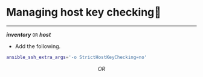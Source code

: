 # Managing host key checking
---

**_inventory_** `OR` **_host_**

* Add the following.

```bash
ansible_ssh_extra_args='-o StrictHostKeyChecking=no'
```

$$OR$$

